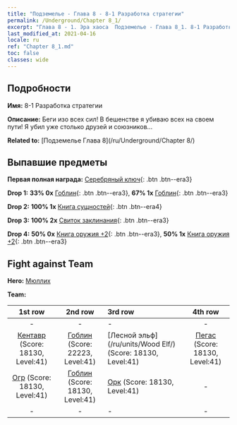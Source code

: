 ```yaml
---
title: "Подземелье - Глава 8 - 8-1 Разработка стратегии"
permalink: /Underground/Chapter 8_1/
excerpt: "Глава 8 - 1. Эра хаоса  Подземелье - Глава 8_1. 8-1 Разработка стратегии"
last_modified_at: 2021-04-16
locale: ru
ref: "Chapter 8_1.md"
toc: false
classes: wide
---
```


## Подробности

 **Имя:** 8-1 Разработка стратегии

 **Описание:** Беги изо всех сил! В бешенстве я убиваю всех на своем пути! Я убил уже столько друзей и союзников...

 **Related to:** [Подземелье Глава 8](/ru/Underground/Chapter 8/)

## Выпавшие предметы

 **Первая полная награда:** [Серебряный ключ](/ru/Items/con_693/){: .btn .btn--era3}

 **Drop 1:** **33% 0x** [Гоблин](/ru/Items/unt_217/){: .btn .btn--era3}, **67% 1x** [Гоблин](/ru/Items/unt_217/){: .btn .btn--era3}

 **Drop 2:** **100% 1x** [Книга сущностей](/ru/Items/mat_39/){: .btn .btn--era4}

 **Drop 3:** **100% 2x** [Свиток заклинания](/ru/Items/con_694/){: .btn .btn--era3}

 **Drop 4:** **50% 0x** [Книга оружия +2](/ru/Items/mat_32/){: .btn .btn--era3}, **50% 1x** [Книга оружия +2](/ru/Items/mat_32/){: .btn .btn--era3}


## Fight against Team
 **Hero:** [Мюллих](/ru/heroes/Mullich/)

 **Team:**


  | 1st row | 2nd row | 3rd row | 4th row |
  |:----:|:----:|:----|:----:|
  | - | - | - | - |
  | [Кентавр](/ru/units/Centaur/) (Score: 18130, Level:41)  | [Гоблин](/ru/units/Goblin/) (Score: 22223, Level:41)  | [Лесной эльф](/ru/units/Wood Elf/) (Score: 18130, Level:41)  | [Пегас](/ru/units/Pegasus/) (Score: 18130, Level:41)  |
  | [Огр](/ru/units/Ogre/) (Score: 18130, Level:41)  | [Гоблин](/ru/units/Goblin/) (Score: 18130, Level:41)  | [Орк](/ru/units/Orc/) (Score: 18130, Level:41)  | - |
  | - | - | - | - |


